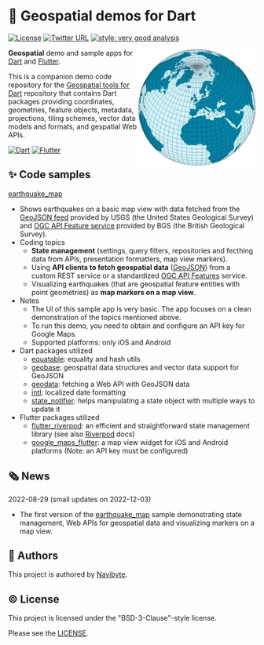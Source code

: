 # :compass: Geospatial demos for Dart 

[![License](https://img.shields.io/badge/License-BSD%203--Clause-blue.svg)](https://opensource.org/licenses/BSD-3-Clause) [![Twitter URL](https://img.shields.io/twitter/url/https/twitter.com/navibyte.svg?style=social&label=Follow%20%40navibyte)](https://twitter.com/navibyte) [![style: very good analysis](https://img.shields.io/badge/style-very_good_analysis-B22C89.svg)](https://pub.dev/packages/very_good_analysis) 

<a title="Stefan Kühn (Fotograf), CC BY-SA 3.0 &lt;https://creativecommons.org/licenses/by-sa/3.0&gt;, via Wikimedia Commons" href="https://commons.wikimedia.org/wiki/File:Azimutalprojektion-schief_kl-cropped.png"><img src="https://raw.githubusercontent.com/navibyte/geospatial_docs/main/assets/doc/projections/azimutal/Azimutalprojektion-schief_kl-cropped.png" align="right"></a>

**Geospatial** demo and sample apps for [Dart](https://dart.dev/) and 
[Flutter](https://flutter.dev/).

This is a companion demo code repository for the 
[Geospatial tools for Dart](https://github.com/navibyte/geospatial) repository
that contains Dart packages providing coordinates, geometries, feature objects, 
metadata, projections, tiling schemes, vector data models and formats, and
gespatial Web APIs.

[![Dart](https://img.shields.io/badge/dart-%230175C2.svg?style=for-the-badge&logo=dart&logoColor=white)](https://dart.dev/) [![Flutter](https://img.shields.io/badge/Flutter-%2302569B.svg?style=for-the-badge&logo=Flutter&logoColor=white)](https://flutter.dev/)

## :sparkles: Code samples

[earthquake_map](earthquake_map)
* Shows earthquakes on a basic map view with data fetched from the [GeoJSON feed](https://earthquake.usgs.gov/earthquakes/feed/) provided by USGS (the United States Geological Survey) and [OGC API Feature service](https://ogcapi.bgs.ac.uk/collections/recentearthquakes?f=html) provided by BGS (the British Geological Survey).
* Coding topics
  * **State management** (settings, query filters, repositories and fecthing data from APIs, presentation formatters, map view markers).
  * Using **API clients to fetch geospatial data** ([GeoJSON](https://geojson.org/)) from a custom REST service or a standardized [OGC API Features](https://ogcapi.ogc.org/features/) service.
  * Visualizing earthquakes (that are geospatial feature entities with point geometries) as **map markers on a map view**.
* Notes
  * The UI of this sample app is very basic. The app focuses on a clean demonstration of the topics mentioned above.
  * To run this demo, you need to obtain and configure an API key for Google Maps.
  * Supported platforms: only iOS and Android
* Dart packages utilized
  * [equatable](https://pub.dev/packages/equatable): equality and hash utils
  * [geobase](https://pub.dev/packages/geobase): geospatial data structures and vector data support for GeoJSON
  * [geodata](https://pub.dev/packages/geodata): fetching a Web API with GeoJSON data
  * [intl](https://pub.dev/packages/intl): localized date formatting
  * [state_notifier](https://pub.dev/packages/state_notifier): helps manipulating a state object with multiple ways to update it 
* Flutter packages utilized
  * [flutter_riverpod](https://pub.dev/packages/flutter_riverpod): an efficient and straightforward state management library (see also [Riverpod](https://riverpod.dev/) docs)
  * [google_maps_flutter](https://pub.dev/packages/google_maps_flutter): a map view widget for iOS and Android platforms (Note: an API key must be configured)

## :newspaper_roll: News

2022-08-29 (small updates on 2022-12-03)
* The first version of the [earthquake_map](earthquake_map) sample demonstrating state management, Web APIs for geospatial data and visualizing markers on a map view.

## :house_with_garden: Authors

This project is authored by [Navibyte](https://navibyte.com).

## :copyright: License

This project is licensed under the "BSD-3-Clause"-style license.

Please see the [LICENSE](LICENSE).